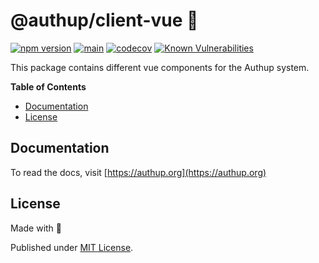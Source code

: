 # @authup/client-vue 🧩

[![npm version](https://badge.fury.io/js/@authup%2Fclient-vue.svg)](https://badge.fury.io/js/@authup%2Fclient-vue)
[![main](https://github.com/authup/authup/actions/workflows/main.yml/badge.svg)](https://github.com/authup/authup/actions/workflows/main.yml)
[![codecov](https://codecov.io/gh/authup/authup/branch/master/graph/badge.svg?token=FHE347R1NW)](https://codecov.io/gh/authup/authup)
[![Known Vulnerabilities](https://snyk.io/test/github/authup/authup/badge.svg)](https://snyk.io/test/github/authup/authup)

This package contains different vue components for the Authup system.

**Table of Contents**

- [Documentation](#documentation)
- [License](#license)

## Documentation

To read the docs, visit [https://authup.org](https://authup.org)

## License

Made with 💚

Published under [MIT License](./LICENSE).
